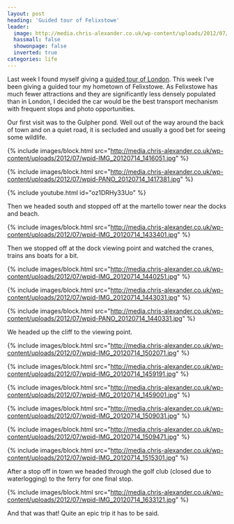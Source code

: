 ```yaml
---
layout: post
heading: 'Guided tour of Felixstowe'
leader:
  image: http://media.chris-alexander.co.uk/wp-content/uploads/2012/07/wpid-IMG_20120714_1416051.jpg
  hassmall: false
  showonpage: false
  inverted: true
categories: life
---
```


Last week I found myself giving a [guided tour of London](http://www.chris-alexander.co.uk/5529). This week I've been giving a guided tour my hometown of Felixstowe. As Felixstowe has much fewer attractions and they are significantly less densely populated than in London, I decided the car would be the best transport mechanism with frequent stops and photo opportunities.<br> 

Our first visit was to the Gulpher pond. Well out of the way around the back of town and on a quiet road, it is secluded and usually a good bet for seeing some wildlife.

{% include images/block.html src="http://media.chris-alexander.co.uk/wp-content/uploads/2012/07/wpid-IMG_20120714_1416051.jpg" %}

{% include images/block.html src="http://media.chris-alexander.co.uk/wp-content/uploads/2012/07/wpid-PANO_20120714_1417381.jpg" %}

{% include youtube.html id="oz1DRHy33Uo" %}

Then we headed south and stopped off at the martello tower near the docks and beach.

{% include images/block.html src="http://media.chris-alexander.co.uk/wp-content/uploads/2012/07/wpid-IMG_20120714_1433401.jpg" %}

Then we stopped off at the dock viewing point and watched the cranes, trains ans boats for a bit.

{% include images/block.html src="http://media.chris-alexander.co.uk/wp-content/uploads/2012/07/wpid-IMG_20120714_1440251.jpg" %}

{% include images/block.html src="http://media.chris-alexander.co.uk/wp-content/uploads/2012/07/wpid-IMG_20120714_1443031.jpg" %}

{% include images/block.html src="http://media.chris-alexander.co.uk/wp-content/uploads/2012/07/wpid-PANO_20120714_1440331.jpg" %}

We headed up the cliff to the viewing point.

{% include images/block.html src="http://media.chris-alexander.co.uk/wp-content/uploads/2012/07/wpid-IMG_20120714_1502071.jpg" %}

{% include images/block.html src="http://media.chris-alexander.co.uk/wp-content/uploads/2012/07/wpid-IMG_20120714_1459191.jpg" %}

{% include images/block.html src="http://media.chris-alexander.co.uk/wp-content/uploads/2012/07/wpid-IMG_20120714_1459001.jpg" %}

{% include images/block.html src="http://media.chris-alexander.co.uk/wp-content/uploads/2012/07/wpid-IMG_20120714_1509031.jpg" %}

{% include images/block.html src="http://media.chris-alexander.co.uk/wp-content/uploads/2012/07/wpid-IMG_20120714_1509471.jpg" %}

{% include images/block.html src="http://media.chris-alexander.co.uk/wp-content/uploads/2012/07/wpid-IMG_20120714_1515301.jpg" %}

After a stop off in town we headed through the golf club (closed due to waterlogging) to the ferry for one final stop.

{% include images/block.html src="http://media.chris-alexander.co.uk/wp-content/uploads/2012/07/wpid-IMG_20120714_1633121.jpg" %}

And that was that! Quite an epic trip it has to be said.
